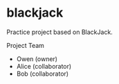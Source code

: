 # blackjack
Practice project based on BlackJack.

Project Team
* Owen (owner)
* Alice (collaborator)
* Bob (collaborator)